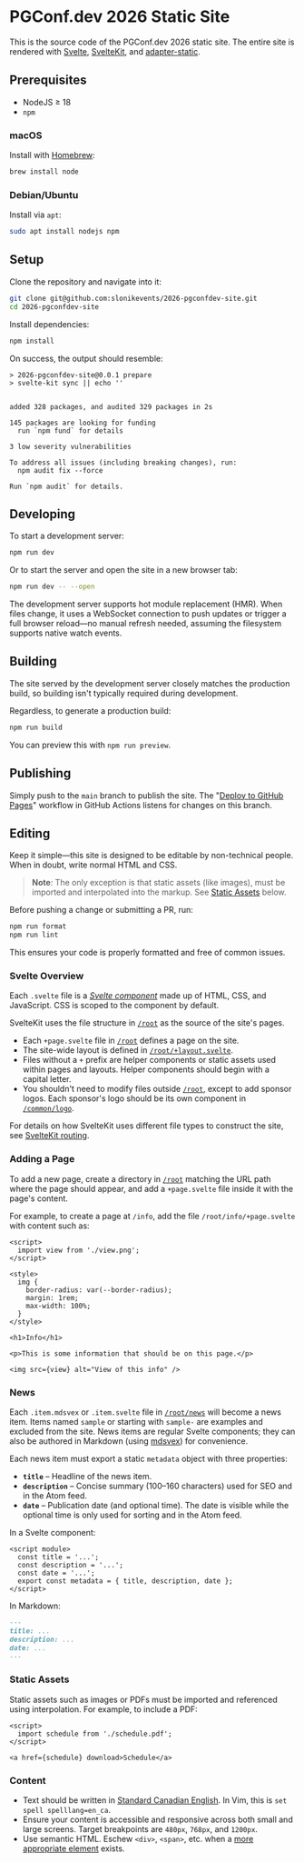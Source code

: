 PGConf.dev 2026 Static Site
===========================

This is the source code of the PGConf.dev 2026 static site. The entire site is
rendered with [Svelte], [SvelteKit], and [adapter-static].

Prerequisites
-------------

- NodeJS ≥ 18
- `npm`

### macOS

Install with [Homebrew]:

```bash
brew install node
```

### Debian/Ubuntu

Install via `apt`:

```bash
sudo apt install nodejs npm
```

Setup
-----

Clone the repository and navigate into it:

```bash
git clone git@github.com:slonikevents/2026-pgconfdev-site.git
cd 2026-pgconfdev-site
```

Install dependencies:

```bash
npm install
```

On success, the output should resemble:

```
> 2026-pgconfdev-site@0.0.1 prepare
> svelte-kit sync || echo ''


added 328 packages, and audited 329 packages in 2s

145 packages are looking for funding
  run `npm fund` for details

3 low severity vulnerabilities

To address all issues (including breaking changes), run:
  npm audit fix --force

Run `npm audit` for details.
```

Developing
----------

To start a development server:

```bash
npm run dev
```

Or to start the server and open the site in a new browser tab:

```bash
npm run dev -- --open
```

The development server supports hot module replacement (HMR). When files change,
it uses a WebSocket connection to push updates or trigger a full browser
reload—no manual refresh needed, assuming the filesystem supports native watch
events.

Building
--------

The site served by the development server closely matches the production build,
so building isn't typically required during development.

Regardless, to generate a production build:

```bash
npm run build
```

You can preview this with `npm run preview`.

Publishing
----------

Simply push to the `main` branch to publish the site. The "[Deploy to GitHub
Pages]" workflow in GitHub Actions listens for changes on this branch.

Editing
-------

Keep it simple—this site is designed to be editable by non-technical people.
When in doubt, write normal HTML and CSS.

> **Note**: The only exception is that static assets (like images), must be
> imported and interpolated into the markup. See [Static Assets](#static-assets)
> below.

Before pushing a change or submitting a PR, run:

```bash
npm run format
npm run lint
```

This ensures your code is properly formatted and free of common issues.

### Svelte Overview

Each `.svelte` file is a _[Svelte component]_ made up of HTML, CSS, and
JavaScript. CSS is scoped to the component by default.

SvelteKit uses the file structure in [`/root`] as the source of the site's
pages.

- Each `+page.svelte` file in [`/root`] defines a page on the site.
- The site-wide layout is defined in [`/root/+layout.svelte`].
- Files without a `+` prefix are helper components or static assets used within
  pages and layouts. Helper components should begin with a capital letter.
- You shouldn't need to modify files outside [`/root`], except to add sponsor
  logos. Each sponsor's logo should be its own component in [`/common/logo`].

For details on how SvelteKit uses different file types to construct the site,
see [SvelteKit routing].

### Adding a Page

To add a new page, create a directory in [`/root`] matching the URL path where
the page should appear, and add a `+page.svelte` file inside it with the page's
content.

For example, to create a page at `/info`, add the file `/root/info/+page.svelte`
with content such as:

```svelte
<script>
  import view from './view.png';
</script>

<style>
  img {
    border-radius: var(--border-radius);
    margin: 1rem;
    max-width: 100%;
  }
</style>

<h1>Info</h1>

<p>This is some information that should be on this page.</p>

<img src={view} alt="View of this info" />
```

### News

Each `.item.mdsvex` or `.item.svelte` file in [`/root/news`] will become a news
item. Items named `sample` or starting with `sample-` are examples and excluded
from the site. News items are regular Svelte components; they can also be
authored in Markdown (using [mdsvex]) for convenience.

Each news item must export a static `metadata` object with three properties:

* **`title`** – Headline of the news item.
* **`description`** – Concise summary (100–160 characters) used for SEO and in
  the Atom feed.
* **`date`** – Publication date (and optional time). The date is visible while
  the optional time is only used for sorting and in the Atom feed.

In a Svelte component:

```svelte
<script module>
  const title = '...';
  const description = '...';
  const date = '...';
  export const metadata = { title, description, date };
</script>
```

In Markdown:

```markdown
---
title: ...
description: ...
date: ...
---
```

### Static Assets

Static assets such as images or PDFs must be imported and referenced using
interpolation. For example, to include a PDF:

```svelte
<script>
  import schedule from './schedule.pdf';
</script>

<a href={schedule} download>Schedule</a>
```

### Content

- Text should be written in [Standard Canadian English]. In Vim, this is `set
  spell spelllang=en_ca`.
- Ensure your content is accessible and responsive across both small and large
  screens. Target breakpoints are `480px`, `768px`, and `1200px`.
- Use semantic HTML. Eschew `<div>`, `<span>`, etc. when a [more appropriate
  element] exists.

[Svelte]: https://svelte.dev/docs/svelte/overview
[SvelteKit]: https://svelte.dev/docs/kit/introduction
[adapter-static]: https://svelte.dev/docs/kit/adapter-static
[Homebrew]: https://brew.sh/
[Deploy to GitHub Pages]: https://github.com/slonikevents/2026-pgconfdev-site/actions/workflows/main.yaml
[Svelte component]: https://svelte.dev/docs/svelte/svelte-files
[`/root`]: /root
[`/root/+layout.svelte`]: /root/+layout.svelte
[`/common/logo`]: /common/logo
[SvelteKit routing]: https://svelte.dev/docs/kit/routing#page
[`/root/news`]: /root/news
[mdsvex]: https://mdsvex.pngwn.io/
[Standard Canadian English]: https://en.wikipedia.org/wiki/Standard_Canadian_English
[more appropriate element]: https://developer.mozilla.org/en-US/docs/Web/HTML/Element
